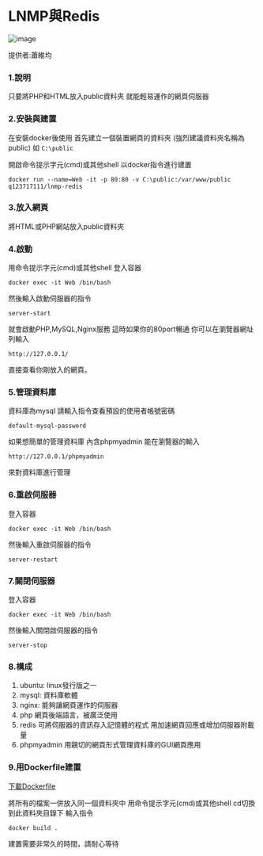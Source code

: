 # LNMP與Redis

![image](https://i.imgur.com/VM5RM9O.png)

提供者:蕭維均
### 1.說明
只要將PHP和HTML放入public資料夾
就能輕易運作的網頁伺服器
### 2.安裝與建置
在安裝docker後使用
首先建立一個裝置網頁的資料夾
(強烈建議資料夾名稱為public)
如 ``` C:\public ```

開啟命令提示字元(cmd)或其他shell
以docker指令進行建置
``` 
docker run --name=Web -it -p 80:80 -v C:\public:/var/www/public q123717111/lnmp-redis
```
### 3.放入網頁
將HTML或PHP網站放入public資料夾
### 4.啟動
用命令提示字元(cmd)或其他shell
登入容器
```
docker exec -it Web /bin/bash
``` 
然後輸入啟動伺服器的指令
```
server-start
``` 
就會啟動PHP,MySQL,Nginx服務
這時如果你的80port暢通
你可以在瀏覽器網址列輸入
```
http://127.0.0.1/
```
直接查看你剛放入的網頁。

### 5.管理資料庫

資料庫為mysql
請輸入指令查看預設的使用者帳號密碼

```
default-mysql-password
```

如果想簡單的管理資料庫
內含phpmyadmin
能在瀏覽器的輸入

```
http://127.0.0.1/phpmyadmin
```

來對資料庫進行管理

### 6.重啟伺服器
登入容器
```
docker exec -it Web /bin/bash
``` 
然後輸入重啟伺服器的指令
```
server-restart
``` 

### 7.關閉伺服器

登入容器
```
docker exec -it Web /bin/bash
``` 
然後輸入關閉啟伺服器的指令

```
server-stop
``` 

### 8.構成
1. ubuntu:
linux發行版之一
2. mysql:
資料庫軟體
3. nginx:
能夠讓網頁運作的伺服器
4. php
網頁後端語言，被廣泛使用
5. redis
可將伺服器的資訊存入記憶體的程式
用加速網頁回應或增加伺服器附載量
6. phpmyadmin
用親切的網頁形式管理資料庫的GUI網頁應用

### 9.用Dockerfile建置

[下載Dockerfile](https://github.com/AlexTrinityBlock/lnmp-redis-dockerfile/archive/master.zip )

將所有的檔案一併放入同一個資料夾中
用命令提示字元(cmd)或其他shell
cd切換到此資料夾目錄下
輸入指令

```
docker build .
```

建置需要非常久的時間，請耐心等待


